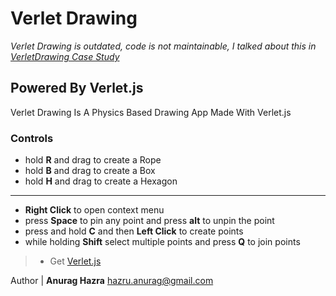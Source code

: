 # Verlet Drawing

*Verlet Drawing is outdated, code is not maintainable, I talked about this in [VerletDrawing Case Study](https://anuraghazra.github.io/case-studies/verlet-drawing)* 

## Powered By **Verlet.js**

Verlet Drawing Is A Physics Based Drawing App Made With Verlet.js

### Controls 

* hold **R** and drag to create a Rope
* hold **B** and drag to create a Box
* hold **H** and drag to create a Hexagon
<hr>

* **Right Click** to open context menu
* press **Space** to pin any point and press **alt** to unpin the point
* press and hold **C** and then **Left Click** to create points
* while holding **Shift** select multiple points and press **Q** to join points	


> * Get <a href="https://github.com/anuraghazra/verlet.js">Verlet.js</a>

Author | **Anurag Hazra** hazru.anurag@gmail.com
